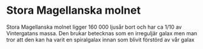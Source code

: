 # Stora Magellanska molnet

Stora Magellanska molnet ligger 160 000 ljusår bort och har ca 1/10 av
Vintergatans massa. Den brukar betecknas som en irreguljär galax men man tror
att den kan ha varit en spiralgalax innan som blivit förstörd av vår galax
